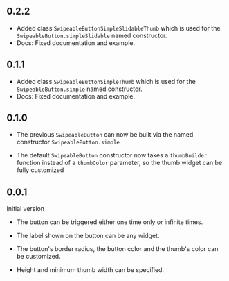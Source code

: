 ## 0.2.2

 * Added class `SwipeableButtonSimpleSlidableThumb` which is used for the
   `SwipeableButton.simpleSlidable` named constructor.
 * Docs: Fixed documentation and example.

## 0.1.1

* Added class `SwipeableButtonSimpleThumb` which is used for the
  `SwipeableButton.simple` named constructor.
* Docs: Fixed documentation and example.

## 0.1.0

* The previous `SwipeableButton` can now be built via the named constructor
  `SwipeableButton.simple`

* The default `SwipeableButton` constructor now takes a `thumbBuilder` function
  instead of a `thumbColor` parameter, so the thumb widget can be fully
  customized

## 0.0.1

Initial version

* The button can be triggered either one time only or infinite times.

* The label shown on the button can be any widget.

* The button's border radius, the button color and the thumb's color can be
  customized.

* Height and minimum thumb width can be specified.